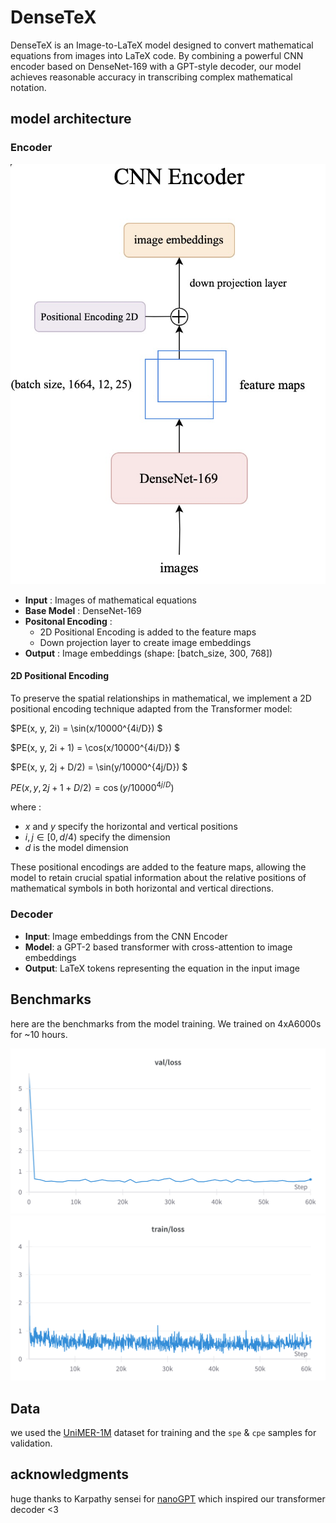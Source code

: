 # DenseTeX

DenseTeX is an Image-to-LaTeX model designed to convert mathematical equations from images into LaTeX code. By combining a powerful CNN encoder based on DenseNet-169 with a GPT-style decoder, our model achieves reasonable accuracy in transcribing complex mathematical notation.

## model architecture

### Encoder

![CNN Encoder Architecture](./assets/encode.jpeg)

- **Input** : Images of mathematical equations
- **Base Model** : DenseNet-169
- **Positonal Encoding** : 
  - 2D Positional Encoding is added to the feature maps
  - Down projection layer to create image embeddings
- **Output** : Image embeddings (shape: [batch_size, 300, 768])


#### 2D Positional Encoding

To preserve the spatial relationships in mathematical, we implement a 2D positional encoding technique adapted from the Transformer model:


$PE(x, y, 2i) = \sin(x/10000^{4i/D}) $

$PE(x, y, 2i + 1) = \cos(x/10000^{4i/D}) $

$PE(x, y, 2j + D/2) = \sin(y/10000^{4j/D}) $

$PE(x, y, 2j + 1 + D/2) = \cos(y/10000^{4j/D})$

where :
- $x$ and $y$ specify the horizontal and vertical positions
- $i, j ∈ [0, d/4)$ specify the dimension
- $d$ is the model dimension

These positional encodings are added to the feature maps, allowing the model to retain crucial spatial information about the relative positions of mathematical symbols in both horizontal and vertical directions.

### Decoder
- **Input**: Image embeddings from the CNN Encoder
- **Model**: a GPT-2 based transformer with cross-attention to image embeddings
- **Output**: LaTeX tokens representing the equation in the input image

## Benchmarks
here are the benchmarks from the model training. We trained on 4xA6000s for ~10 hours.

![val_loss](./assets/val-loss.png)
![train_loss](./assets/train-loss.png)

## Data

we used the [UniMER-1M](https://huggingface.co/datasets/wanderkid/UniMER_Dataset) dataset for training and the `spe` & `cpe` samples for validation.

## acknowledgments

huge thanks to Karpathy sensei for [nanoGPT](https://github.com/karpathy/nanoGPT) which inspired our transformer decoder <3
